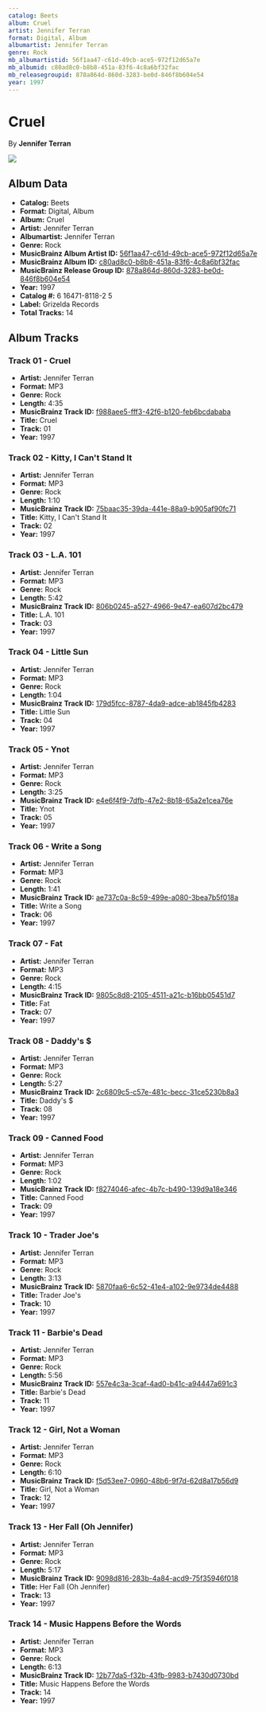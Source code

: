 ```yaml
---
catalog: Beets
album: Cruel
artist: Jennifer Terran
format: Digital, Album
albumartist: Jennifer Terran
genre: Rock
mb_albumartistid: 56f1aa47-c61d-49cb-ace5-972f12d65a7e
mb_albumid: c80ad8c0-b8b8-451a-83f6-4c8a6bf32fac
mb_releasegroupid: 878a864d-860d-3283-be0d-846f8b604e54
year: 1997
---
```


# Cruel

By **Jennifer Terran**

![](../../assets/beetscovers/Jennifer_Terran-Cruel.jpg)

## Album Data

- **Catalog:** Beets
- **Format:** Digital, Album
- **Album:** Cruel
- **Artist:** Jennifer Terran
- **Albumartist:** Jennifer Terran
- **Genre:** Rock
- **MusicBrainz Album Artist ID:** [56f1aa47-c61d-49cb-ace5-972f12d65a7e](https://musicbrainz.org/artist/56f1aa47-c61d-49cb-ace5-972f12d65a7e)
- **MusicBrainz Album ID:** [c80ad8c0-b8b8-451a-83f6-4c8a6bf32fac](https://musicbrainz.org/release/c80ad8c0-b8b8-451a-83f6-4c8a6bf32fac)
- **MusicBrainz Release Group ID:** [878a864d-860d-3283-be0d-846f8b604e54](https://musicbrainz.org/release-group/878a864d-860d-3283-be0d-846f8b604e54)
- **Year:** 1997
- **Catalog #:** 6 16471-8118-2 5
- **Label:** Grizelda Records
- **Total Tracks:** 14

## Album Tracks

### Track 01 - Cruel

- **Artist:** Jennifer Terran
- **Format:** MP3
- **Genre:** Rock
- **Length:** 4:35
- **MusicBrainz Track ID:** [f988aee5-fff3-42f6-b120-feb6bcdababa](https://musicbrainz.org/recording/f988aee5-fff3-42f6-b120-feb6bcdababa)
- **Title:** Cruel
- **Track:** 01
- **Year:** 1997

### Track 02 - Kitty, I Can't Stand It

- **Artist:** Jennifer Terran
- **Format:** MP3
- **Genre:** Rock
- **Length:** 1:10
- **MusicBrainz Track ID:** [75baac35-39da-441e-88a9-b905af90fc71](https://musicbrainz.org/recording/75baac35-39da-441e-88a9-b905af90fc71)
- **Title:** Kitty, I Can't Stand It
- **Track:** 02
- **Year:** 1997

### Track 03 - L.A. 101

- **Artist:** Jennifer Terran
- **Format:** MP3
- **Genre:** Rock
- **Length:** 5:42
- **MusicBrainz Track ID:** [806b0245-a527-4966-9e47-ea607d2bc479](https://musicbrainz.org/recording/806b0245-a527-4966-9e47-ea607d2bc479)
- **Title:** L.A. 101
- **Track:** 03
- **Year:** 1997

### Track 04 - Little Sun

- **Artist:** Jennifer Terran
- **Format:** MP3
- **Genre:** Rock
- **Length:** 1:04
- **MusicBrainz Track ID:** [179d5fcc-8787-4da9-adce-ab1845fb4283](https://musicbrainz.org/recording/179d5fcc-8787-4da9-adce-ab1845fb4283)
- **Title:** Little Sun
- **Track:** 04
- **Year:** 1997

### Track 05 - Ynot

- **Artist:** Jennifer Terran
- **Format:** MP3
- **Genre:** Rock
- **Length:** 3:25
- **MusicBrainz Track ID:** [e4e6f4f9-7dfb-47e2-8b18-65a2e1cea76e](https://musicbrainz.org/recording/e4e6f4f9-7dfb-47e2-8b18-65a2e1cea76e)
- **Title:** Ynot
- **Track:** 05
- **Year:** 1997

### Track 06 - Write a Song

- **Artist:** Jennifer Terran
- **Format:** MP3
- **Genre:** Rock
- **Length:** 1:41
- **MusicBrainz Track ID:** [ae737c0a-8c59-499e-a080-3bea7b5f018a](https://musicbrainz.org/recording/ae737c0a-8c59-499e-a080-3bea7b5f018a)
- **Title:** Write a Song
- **Track:** 06
- **Year:** 1997

### Track 07 - Fat

- **Artist:** Jennifer Terran
- **Format:** MP3
- **Genre:** Rock
- **Length:** 4:15
- **MusicBrainz Track ID:** [9805c8d8-2105-4511-a21c-b16bb05451d7](https://musicbrainz.org/recording/9805c8d8-2105-4511-a21c-b16bb05451d7)
- **Title:** Fat
- **Track:** 07
- **Year:** 1997

### Track 08 - Daddy's $

- **Artist:** Jennifer Terran
- **Format:** MP3
- **Genre:** Rock
- **Length:** 5:27
- **MusicBrainz Track ID:** [2c6809c5-c57e-481c-becc-31ce5230b8a3](https://musicbrainz.org/recording/2c6809c5-c57e-481c-becc-31ce5230b8a3)
- **Title:** Daddy's $
- **Track:** 08
- **Year:** 1997

### Track 09 - Canned Food

- **Artist:** Jennifer Terran
- **Format:** MP3
- **Genre:** Rock
- **Length:** 1:02
- **MusicBrainz Track ID:** [f8274046-afec-4b7c-b490-139d9a18e346](https://musicbrainz.org/recording/f8274046-afec-4b7c-b490-139d9a18e346)
- **Title:** Canned Food
- **Track:** 09
- **Year:** 1997

### Track 10 - Trader Joe's

- **Artist:** Jennifer Terran
- **Format:** MP3
- **Genre:** Rock
- **Length:** 3:13
- **MusicBrainz Track ID:** [5870faa6-6c52-41e4-a102-9e9734de4488](https://musicbrainz.org/recording/5870faa6-6c52-41e4-a102-9e9734de4488)
- **Title:** Trader Joe's
- **Track:** 10
- **Year:** 1997

### Track 11 - Barbie's Dead

- **Artist:** Jennifer Terran
- **Format:** MP3
- **Genre:** Rock
- **Length:** 5:56
- **MusicBrainz Track ID:** [557e4c3a-3caf-4ad0-b41c-a94447a691c3](https://musicbrainz.org/recording/557e4c3a-3caf-4ad0-b41c-a94447a691c3)
- **Title:** Barbie's Dead
- **Track:** 11
- **Year:** 1997

### Track 12 - Girl, Not a Woman

- **Artist:** Jennifer Terran
- **Format:** MP3
- **Genre:** Rock
- **Length:** 6:10
- **MusicBrainz Track ID:** [f5d53ee7-0960-48b6-9f7d-62d8a17b56d9](https://musicbrainz.org/recording/f5d53ee7-0960-48b6-9f7d-62d8a17b56d9)
- **Title:** Girl, Not a Woman
- **Track:** 12
- **Year:** 1997

### Track 13 - Her Fall (Oh Jennifer)

- **Artist:** Jennifer Terran
- **Format:** MP3
- **Genre:** Rock
- **Length:** 5:17
- **MusicBrainz Track ID:** [9098d816-283b-4a84-acd9-75f35946f018](https://musicbrainz.org/recording/9098d816-283b-4a84-acd9-75f35946f018)
- **Title:** Her Fall (Oh Jennifer)
- **Track:** 13
- **Year:** 1997

### Track 14 - Music Happens Before the Words

- **Artist:** Jennifer Terran
- **Format:** MP3
- **Genre:** Rock
- **Length:** 6:13
- **MusicBrainz Track ID:** [12b77da5-f32b-43fb-9983-b7430d0730bd](https://musicbrainz.org/recording/12b77da5-f32b-43fb-9983-b7430d0730bd)
- **Title:** Music Happens Before the Words
- **Track:** 14
- **Year:** 1997

